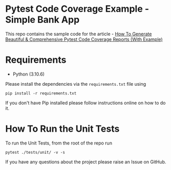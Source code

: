 # Pytest Code Coverage Example - Simple Bank App

This repo contains the sample code for the article - [How To Generate Beautiful & Comprehensive Pytest Code Coverage Reports (With Example)](https://pytest-with-eric.com/pytest-best-practices/pytest-code-coverage-reports//)


# Requirements
* Python (3.10.6)

Please install the dependencies via the `requirements.txt` file using 
```commandline
pip install -r requirements.txt
```
If you don't have Pip installed please follow instructions online on how to do it.

# How To Run the Unit Tests
To run the Unit Tests, from the root of the repo run
```commandline
pytest ./tests/unit/ -v -s
```

If you have any questions about the project please raise an Issue on GitHub. 